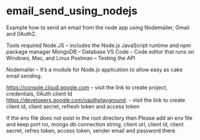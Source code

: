 # email_send_using_nodejs
Example how to send an email from the node app using Nodemailer, Gmail and 0Auth2.

Tools required
Node.JS – includes the Node.js JavaScript runtime and npm package manager
MongoDB – Database
VS Code – Code editor that runs on Windows, Mac, and Linux
Postman – Testing the API

Nodemailer – It’s a module for Node.js application to allow easy as cake email sending.

https://console.cloud.google.com – visit the link to create project, credentials, 0Auth client Id
https://developers.google.com/oauthplayground. - visit the link to create client id, client secret, refresh token and access token


If the env file does not exist in the root directory then Please add an env file and keep port no, mongo db connection string, client url,  client id, client secret, refres token, access token, sender email and password there.  

